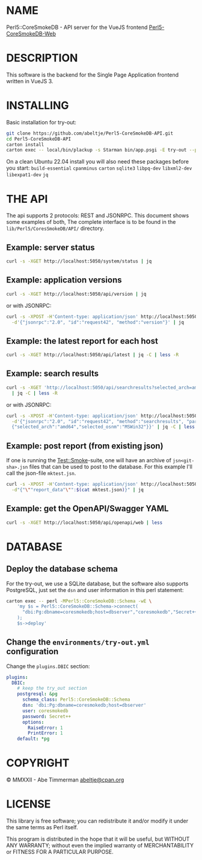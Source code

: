 # NAME

Perl5::CoreSmokeDB - API server for the VueJS frontend
[Perl5-CoreSmokeDB-Web](https://github.com/abeltje/Perl5-CoreSmokeDB-Web#name)

# DESCRIPTION

This software is the backend for the Single Page Application frontend written
in VueJS 3.

# INSTALLING

Basic installation for try-out:

```bash
git clone https://github.com/abeltje/Perl5-CoreSmokeDB-API.git
cd Perl5-CoreSmokeDB-API
carton install
carton exec -- local/bin/plackup -s Starman bin/app.psgi -E try-out --port 5050
```

On a clean Ubuntu 22.04 install you will also need these packages before you
start: `build-essential` `cpanminus` `carton` `sqlite3` `libpq-dev`
`libxml2-dev` `libexpat1-dev` `jq`

# THE API

The api supports 2 protocols: REST and JSONRPC. This document shows some
examples of both, The complete interface is to be found in the
`lib/Perl5/CoresSmokeDB/API/` directory.

## Example: server status

```bash
curl -s -XGET http://localhost:5050/system/status | jq
```

## Example: application versions

```bash
curl -s -XGET http://localhost:5050/api/version | jq
```
or with JSONRPC:
```bash
curl -s -XPOST -H'Content-type: application/json' http://localhost:5050/api \
  -d'{"jsonrpc":"2.0", "id":"request42", "method":"version"}' | jq
```

## Example: the latest report for each host

```bash
curl -s -XGET http://localhost:5050/api/latest | jq -C | less -R
```

## Example: search results

```bash
curl -s -XGET 'http://localhost:5050/api/searchresults?selected_arch=amd64&selected_osnm=MSWin32' \
  | jq -C | less -R
  ```
  or with JSONRPC:
  ```bash
  curl -s -XPOST -H'Content-type: application/json' http://localhost:5050/api \
    -d'{"jsonrpc":"2.0", "id":"request42", "method":"searchresults", "params":
    {"selected_arch":"amd64","selected_osnm":"MSWin32"}}' | jq -C | less -R
```

## Example: post report (from existing json)

If one is running the
[Test::Smoke](https://metacpan.org/pod/Test::Smoke)-suite, one will have an
archive of `jsn<git-sha>.jsn` files that can be used to post to the database.
For this example I'll call the json-file `mktest.jsn`.
```bash
curl -s -XPOST -H'Content-type: application/json' http://localhost:5050/api/report \
  -d"{"\""report_data"\"":$(cat mktest.json)}" | jq
```

## Example: get the OpenAPI/Swagger YAML

```bash
curl -s -XGET http://localhost:5050/api/openapi/web | less
```

# DATABASE

## Deploy the database schema

For the try-out, we use a SQLite database, but the software also supports
PostgreSQL, just set the `dsn` and user information in this perl statement:

```bash
carton exec -- perl -MPerl5::CoreSmokeDB::Schema -wE \
    'my $s = Perl5::CoreSmokeDB::Schema->connect(
      "dbi:Pg:dbname=coresmokedb;host=dbserver","coresmokedb","Secret++",{ignore_version => 1}
    );
    $s->deploy'
```

## Change the `environments/try-out.yml` configuration

Change the `plugins.DBIC` section:
```yaml
plugins:
  DBIC:
    # keep the try_out section
    postgresql: &pg
      schema_class: Perl5::CoreSmokeDB::Schema
      dsn: 'dbi:Pg:dbname=coresmokedb;host=dbserver'
      user: coresmokedb
      password: Secret++
      options:
        RaiseError: 1
        PrintError: 1
    default: *pg
```

# COPYRIGHT

&copy; MMXXII - Abe Timmerman <abeltje@cpan.org>

# LICENSE

This library is free software; you can redistribute it and/or modify
it under the same terms as Perl itself.

This program is distributed in the hope that it will be useful,
but WITHOUT ANY WARRANTY; without even the implied warranty of
MERCHANTABILITY or FITNESS FOR A PARTICULAR PURPOSE.

